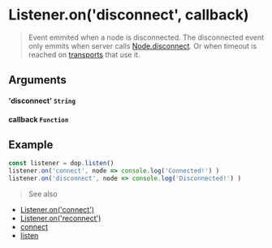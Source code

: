 # Listener.on('disconnect', callback)

> Event emmited when a node is disconnected. The disconnected event only emmits when server calls [Node.disconnect](/api/javascript/Node-disconnect). Or when timeout is reached on [transports](/transports) that use it.


## Arguments

#### 'disconnect' `String`

#### callback `Function`


## Example

```js
const listener = dop.listen()
listener.on('connect', node => console.log('Connected!') )
listener.on('disconnect', node => console.log('Disconnected!') )
```


> See also
- [Listener.on('connect')](/api/javascript/Listener-onconnect)
- [Listener.on('reconnect')](/api/javascript/Listener-onreconnect)
- [connect](/api/javascript/connect)
- [listen](/api/javascript/listen)
